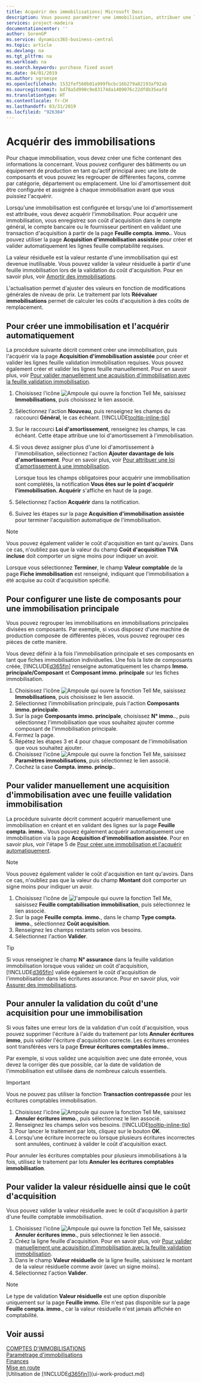```yaml
---
title: Acquérir des immobilisations| Microsoft Docs
description: Vous pouvez paramétrer une immobilisation, attribuer une loi d'amortissement et enregistrer le coût d'acquisition de l'immobilisation.
services: project-madeira
documentationcenter: ''
author: SorenGP
ms.service: dynamics365-business-central
ms.topic: article
ms.devlang: na
ms.tgt_pltfrm: na
ms.workload: na
ms.search.keywords: purchase fixed asset
ms.date: 04/01/2019
ms.author: sgroespe
ms.openlocfilehash: 1532fef560b01a999fbcbc16b279a82193af92ab
ms.sourcegitcommit: bd78a5d990c9e83174da1409076c22df8b35eafd
ms.translationtype: HT
ms.contentlocale: fr-CH
ms.lasthandoff: 03/31/2019
ms.locfileid: "926384"
---
```

# <a name="acquire-fixed-assets"></a>Acquérir des immobilisations
Pour chaque immobilisation, vous devez créer une fiche contenant des informations la concernant. Vous pouvez configurer des bâtiments ou un équipement de production en tant qu'actif principal avec une liste de composants et vous pouvez les regrouper de différentes façons, comme par catégorie, département ou emplacement. Une loi d'amortissement doit être configurée et assignée à chaque immobilisation avant que vous puissiez l'acquérir.

Lorsqu'une immobilisation est configurée et lorsqu'une loi d'amortissement est attribuée, vous devez acquérir l'immobilisation. Pour acquérir une immobilisation, vous enregistrez son coût d'acquisition dans le compte général, le compte bancaire ou le fournisseur pertinent en validant une transaction d'acquisition à partir de la page **Feuille compta. immo.**. Vous pouvez utiliser la page **Acquisition d'immobilisation assistée** pour créer et valider automatiquement les lignes feuille comptabilité requises.

La valeur résiduelle est la valeur restante d'une immobilisation qui est devenue inutilisable. Vous pouvez valider la valeur résiduelle à partir d'une feuille immobilisation lors de la validation du coût d'acquisition. Pour en savoir plus, voir [Amortir des immobilisations](fa-how-depreciate-amortize.md).

L'actualisation permet d'ajuster des valeurs en fonction de modifications générales de niveau de prix. Le traitement par lots **Réévaluer immobilisations** permet de calculer les coûts d'acquisition à des coûts de remplacement.

## <a name="to-create-a-fixed-asset-and-acquire-it-automatically"></a>Pour créer une immobilisation et l'acquérir automatiquement
La procédure suivante décrit comment créer une immobilisation, puis l'acquérir via la page **Acquisition d'immobilisation assistée** pour créer et valider les lignes feuille validation immobilisation requises. Vous pouvez également créer et valider les lignes feuille manuellement. Pour en savoir plus, voir [Pour valider manuellement une acquisition d'immobilisation avec la feuille validation immobilisation](fa-how-acquire.md#to-post-a-fixed-asset-acquisition-manually-with-the-fixed-asset-gl-journal).

1. Choisissez l'icône ![Ampoule qui ouvre la fonction Tell Me](media/ui-search/search_small.png "Dites-moi ce que vous voulez faire"), saisissez **Immobilisations**, puis choisissez le lien associé.  
2. Sélectionnez l'action **Nouveau**, puis renseignez les champs du raccourci **Général**, le cas échéant. [!INCLUDE[tooltip-inline-tip](includes/tooltip-inline-tip_md.md)]
3. Sur le raccourci **Loi d'amortissement**, renseignez les champs, le cas échéant. Cette étape attribue une loi d'amortissement à l'immobilisation.  
4. Si vous devez assigner plus d'une loi d'amortissement à l'immobilisation, sélectionnez l'action **Ajouter davantage de lois d'amortissement**. Pour en savoir plus, voir [Pour attribuer une loi d'amortissement à une immobilisation](fa-how-setup-depreciation.md#to-assign-a-depreciation-book-to-a-fixed-asset).

    Lorsque tous les champs obligatoires pour acquérir une immobilisation sont complétés, la notification **Vous êtes sur le point d'acquérir l'immobilisation. Acquérir** s'affiche en haut de la page.
5. Sélectionnez l'action **Acquérir** dans la notification.
6. Suivez les étapes sur la page **Acquisition d'immobilisation assistée** pour terminer l'acquisition automatique de l'immobilisation.

> [!NOTE]  
>   Vous pouvez également valider le coût d'acquisition en tant qu'avoirs. Dans ce cas, n'oubliez pas que la valeur du champ **Coût d'acquisition TVA incluse** doit comporter un signe moins pour indiquer un avoir.

Lorsque vous sélectionnez **Terminer**, le champ **Valeur comptable** de la page **Fiche immobilisation** est renseigné, indiquant que l'immobilisation a été acquise au coût d'acquisition spécifié.  

## <a name="to-set-up-a-component-list-for-a-main-asset"></a>Pour configurer une liste de composants pour une immobilisation principale
Vous pouvez regrouper les immobilisations en immobilisations principales divisées en composants. Par exemple, si vous disposez d'une machine de production composée de différentes pièces, vous pouvez regrouper ces pièces de cette manière.  

Vous devez définir à la fois l'immobilisation principale et ses composants en tant que fiches immobilisation individuelles. Une fois la liste de composants créée, [!INCLUDE[d365fin](includes/d365fin_md.md)] renseigne automatiquement les champs **Immo. principale/Composant** et **Composant immo. principale** sur les fiches immobilisation.

1. Choisissez l'icône ![Ampoule qui ouvre la fonction Tell Me](media/ui-search/search_small.png "Dites-moi ce que vous voulez faire"), saisissez **Immobilisations**, puis choisissez le lien associé.
2. Sélectionnez l'immobilisation principale, puis l'action **Composants immo. principale**.
3. Sur la page **Composants immo. principale**, choisissez **N° immo.**., puis sélectionnez l'immobilisation que vous souhaitez ajouter comme composant de l'immobilisation principale.
4. Fermez la page.
5. Répétez les étapes 3 et 4 pour chaque composant de l'immobilisation que vous souhaitez ajouter.
6. Choisissez l'icône ![Ampoule qui ouvre la fonction Tell Me](media/ui-search/search_small.png "Dites-moi ce que vous voulez faire"), saisissez **Paramètres immobilisations**, puis sélectionnez le lien associé.
7. Cochez la case **Compta. immo. princip.**.

## <a name="to-post-a-fixed-asset-acquisition-manually-with-the-fixed-asset-gl-journal"></a>Pour valider manuellement une acquisition d'immobilisation avec une feuille validation immobilisation
La procédure suivante décrit comment acquérir manuellement une immobilisation en créant et en validant des lignes sur la page **Feuille compta. immo.**. Vous pouvez également acquérir automatiquement une immobilisation via la page **Acquisition d'immobilisation assistée**. Pour en savoir plus, voir l'étape 5 de [Pour créer une immobilisation et l'acquérir automatiquement](fa-how-acquire.md#to-create-a-fixed-asset-and-acquire-it-automatically).

> [!NOTE]  
>   Vous pouvez également valider le coût d'acquisition en tant qu'avoirs. Dans ce cas, n'oubliez pas que la valeur du champ **Montant** doit comporter un signe moins pour indiquer un avoir.

1. Choisissez l'icône de ![l'ampoule qui ouvre la fonction Tell Me](media/ui-search/search_small.png "Dites-moi ce que vous voulez faire"), saisissez **Feuille comptabilisation immobilisation**, puis sélectionnez le lien associé.
2. Sur la page **Feuille compta. immo.**, dans le champ **Type compta. immo.**, sélectionnez **Coût acquisition**.
3. Renseignez les champs restants selon vos besoins.
4. Sélectionnez l'action **Valider**.  

> [!TIP]  
>   Si vous renseignez le champ **N° assurance** dans la feuille validation immobilisation lorsque vous validez un coût d'acquisition, [!INCLUDE[d365fin](includes/d365fin_md.md)] valide également le coût d'acquisition de l'immobilisation dans les écritures assurance. Pour en savoir plus, voir [Assurer des immobilisations](fa-how-insure.md).

## <a name="to-cancel-an-acquisition-cost-posting-for-one-fixed-asset"></a>Pour annuler la validation du coût d'une acquisition pour une immobilisation
Si vous faites une erreur lors de la validation d'un coût d'acquisition, vous pouvez supprimer l'écriture à l'aide du traitement par lots **Annuler écritures immo**, puis valider l'écriture d'acquisition correcte. Les écritures erronées sont transférées vers la page **Erreur écritures comptables immo.**.

Par exemple, si vous validez une acquisition avec une date erronée, vous devez la corriger dès que possible, car la date de validation de l'immobilisation est utilisée dans de nombreux calculs essentiels.

> [!IMPORTANT]  
>   Vous ne pouvez pas utiliser la fonction **Transaction contrepassée** pour les écritures comptables immobilisation.

1. Choisissez l'icône ![Ampoule qui ouvre la fonction Tell Me](media/ui-search/search_small.png "Dites-moi ce que vous voulez faire"), saisissez **Annuler écritures immo.**, puis sélectionnez le lien associé.
2. Renseignez les champs selon vos besoins. [!INCLUDE[tooltip-inline-tip](includes/tooltip-inline-tip_md.md)]
3. Pour lancer le traitement par lots, cliquez sur le bouton **OK**.
4. Lorsqu'une écriture incorrecte ou lorsque plusieurs écritures incorrectes sont annulées, continuez à valider le coût d'acquisition exact.

Pour annuler les écritures comptables pour plusieurs immobilisations à la fois, utilisez le traitement par lots **Annuler les écritures comptables immobilisation**.

## <a name="to-post-the-salvage-value-together-with-the-acquisition-cost"></a>Pour valider la valeur résiduelle ainsi que le coût d'acquisition
Vous pouvez valider la valeur résiduelle avec le coût d'acquisition à partir d'une feuille comptable immobilisation.    

1. Choisissez l'icône ![Ampoule qui ouvre la fonction Tell Me](media/ui-search/search_small.png "Dites-moi ce que vous voulez faire"), saisissez **Annuler écritures immo.**, puis sélectionnez le lien associé.
2. Créez la ligne feuille d'acquisition. Pour en savoir plus, voir [Pour valider manuellement une acquisition d'immobilisation avec la feuille validation immobilisation](fa-how-acquire.md#to-post-a-fixed-asset-acquisition-manually-with-the-fixed-asset-gl-journal).
3. Dans le champ **Valeur résiduelle** de la ligne feuille, saisissez le montant de la valeur résiduelle comme avoir (avec un signe moins).
4. Sélectionnez l'action **Valider**.

> [!NOTE]  
>   Le type de validation **Valeur résiduelle** est une option disponible uniquement sur la page **Feuille immo.** Elle n'est pas disponible sur la page **Feuille compta. immo.**, car la valeur résiduelle n'est jamais affichée en comptabilité.

## <a name="see-also"></a>Voir aussi
[COMPTES D'IMMOBILISATIONS](fa-manage.md)  
[Paramétrage d'immobilisations](fa-setup.md)  
[Finances](finance.md)  
[Mise en route](product-get-started.md)  
[Utilisation de [!INCLUDE[d365fin](includes/d365fin_md.md)]](ui-work-product.md)
